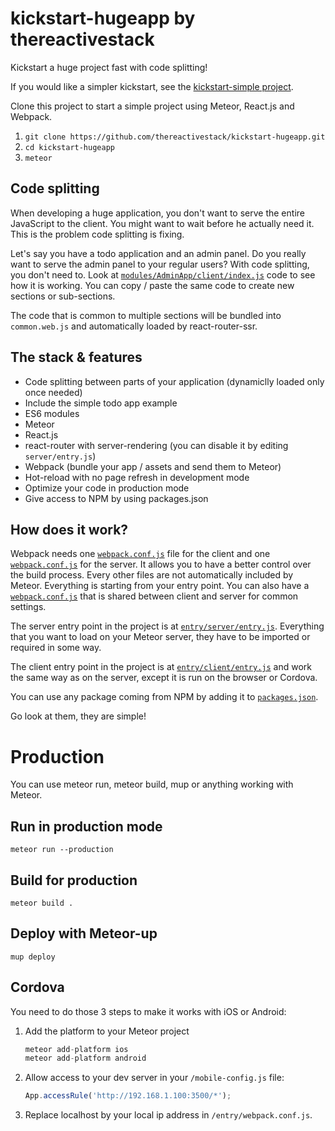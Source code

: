 # kickstart-hugeapp by thereactivestack

Kickstart a huge project fast with code splitting!

If you would like a simpler kickstart, see the [kickstart-simple project](https://github.com/thereactivestack/kickstart-simple).

Clone this project to start a simple project using Meteor, React.js and Webpack.

1. `git clone https://github.com/thereactivestack/kickstart-hugeapp.git`
1. `cd kickstart-hugeapp`
1. `meteor`

## Code splitting
When developing a huge application, you don't want to serve the entire JavaScript to the client. You might want to wait before he actually need it. This is the problem code splitting is fixing.

Let's say you have a todo application and an admin panel. Do you really want to serve the admin panel to your regular users? With code splitting, you don't need to. Look at [`modules/AdminApp/client/index.js`](https://github.com/thereactivestack/kickstart-hugeapp/blob/master/modules/AdminApp/client/index.js) code to see how it is working. You can copy / paste the same code to create new sections or sub-sections.

The code that is common to multiple sections will be bundled into `common.web.js` and automatically loaded by react-router-ssr.

## The stack & features
- Code splitting between parts of your application (dynamiclly loaded only once needed)
- Include the simple todo app example
- ES6 modules
- Meteor
- React.js
- react-router with server-rendering (you can disable it by editing `server/entry.js`)
- Webpack (bundle your app / assets and send them to Meteor)
- Hot-reload with no page refresh in development mode
- Optimize your code in production mode
- Give access to NPM by using packages.json

## How does it work?
Webpack needs one [`webpack.conf.js`](https://github.com/thereactivestack/kickstart-hugeapp/blob/master/entry/client/webpack.conf.js) file for the client and one [`webpack.conf.js`](https://github.com/thereactivestack/kickstart-hugeapp/blob/master/entry/server/webpack.conf.js) for the server. It allows you to have a better control over the build process. Every other files are not automatically included by Meteor. Everything is starting from your entry point. You can also have a [`webpack.conf.js`](https://github.com/thereactivestack/kickstart-hugeapp/blob/master/entry/webpack.conf.js) that is shared between client and server for common settings.

The server entry point in the project is at [`entry/server/entry.js`](https://github.com/thereactivestack/kickstart-hugeapp/blob/master/entry/server/entry.js). Everything that you want to load on your Meteor server, they have to be imported or required in some way.

The client entry point in the project is at [`entry/client/entry.js`](https://github.com/thereactivestack/kickstart-hugeapp/blob/master/entry/server/entry.js) and work the same way as on the server, except it is run on the browser or Cordova.

You can use any package coming from NPM by adding it to [`packages.json`](https://github.com/thereactivestack/kickstart-hugeapp/blob/master/packages.json).

Go look at them, they are simple!

# Production
You can use meteor run, meteor build, mup or anything working with Meteor.

## Run in production mode
`meteor run --production`

## Build for production
`meteor build .`

## Deploy with Meteor-up
`mup deploy`

## Cordova
You need to do those 3 steps to make it works with iOS or Android:

1. Add the platform to your Meteor project

    ```javascript
    meteor add-platform ios
    meteor add-platform android
    ```
1. Allow access to your dev server in your `/mobile-config.js` file:

    ```javascript
    App.accessRule('http://192.168.1.100:3500/*');
    ```

1. Replace localhost by your local ip address in `/entry/webpack.conf.js`.
